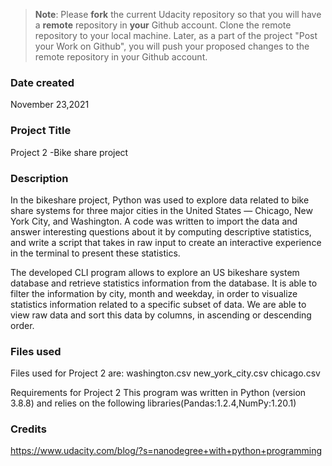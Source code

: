 >**Note**: Please **fork** the current Udacity repository so that you will have a **remote** repository in **your** Github account. Clone the remote repository to your local machine. Later, as a part of the project "Post your Work on Github", you will push your proposed changes to the remote repository in your Github account.

### Date created
November 23,2021

### Project Title
Project 2 -Bike share project

### Description
In the bikeshare project, Python was used to explore data related to bike share systems for three major cities in the United States — Chicago, New York City, and Washington. A code was written to import the data and answer interesting questions about it by computing descriptive statistics, and write a script that takes in raw input to create an interactive experience in the terminal to present these statistics.

The developed CLI program allows  to explore an US bikeshare system database and retrieve statistics information from the database. It is able to filter the information by city, month and weekday, in order to visualize statistics information related to a specific subset of data. We are able  to view raw data and  sort this data by columns, in ascending or descending order.


### Files used

Files used for Project 2 are:
washington.csv
new_york_city.csv
chicago.csv

Requirements for Project 2
This program was written in Python (version 3.8.8) and relies on the following libraries(Pandas:1.2.4,NumPy:1.20.1)

### Credits

https://www.udacity.com/blog/?s=nanodegree+with+python+programming
